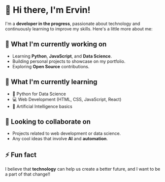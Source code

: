 # 👋 Hi there, I'm Ervin!

I'm a **developer in the progress**, passionate about technology and continuously learning to improve my skills. Here's a little more about me:

## 🔭 What I'm currently working on

- Learning **Python**, **JavaScript**, and **Data Science**.
- Building personal projects to showcase on my portfolio.
- Exploring **Open Source** contributions.

## 🌱 What I'm currently learning

- 🐍 Python for Data Science
- 💻 Web Development (HTML, CSS, JavaScript, React)
- 🤖 Artificial Intelligence basics

## 🤝 Looking to collaborate on

- Projects related to web development or data science.
- Any cool ideas that involve **AI** and **automation**.

## ⚡ Fun fact

I believe that **technology** can help us create a better future, and I want to be a part of that change!!
<!--
**ervinj1998/ervinj1998** is a ✨ _special_ ✨ repository because its `README.md` (this file) appears on your GitHub profile.

Here are some ideas to get you started:

- 🔭 I’m currently working on ...
- 🌱 I’m currently learning ...
- 👯 I’m looking to collaborate on ...
- 🤔 I’m looking for help with ...
- 💬 Ask me about ...
- 📫 How to reach me: ...
- 😄 Pronouns: ...
- ⚡ Fun fact: ...
-->
